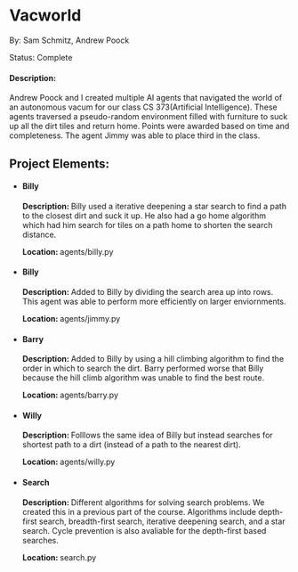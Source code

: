 <h1>Vacworld</h1>
<p>By: Sam Schmitz, Andrew Poock</p>
<p>Status: Complete</p>
<h4>Description:</h4>
<p>Andrew Poock and I created multiple AI agents that navigated the world of an autonomous vacum for our class CS 373(Artificial Intelligence). These agents traversed a pseudo-random environment filled with furniture to suck up all the dirt tiles and return home. Points were awarded based on time and completeness. The agent Jimmy was able to place third in the class. </p>
<h2>Project Elements:</h2>
<ul>
  <li>
    <h4>Billy</h4>
    <p><b>Description: </b>Billy used a iterative deepening a star search to find a path to the closest dirt and suck it up. He also had a go home algorithm which had him search for tiles on a path home to shorten the search distance. </p>
    <p><b>Location: </b>agents/billy.py</p>
  </li>
  <li>
    <h4>Billy</h4>
    <p><b>Description: </b>Added to Billy by dividing the search area up into rows. This agent was able to perform more efficiently on larger enviornments. </p>
    <p><b>Location: </b>agents/jimmy.py</p>
  </li>
  <li>
    <h4>Barry</h4>
    <p><b>Description: </b>Added to Billy by using a hill climbing algorithm to find the order in which to search the dirt. Barry performed worse that Billy because the hill climb algorithm was unable to find the best route. </p>
    <p><b>Location: </b>agents/barry.py</p>
  </li>
  <li>
    <h4>Willy</h4>
    <p><b>Description: </b>Folllows the same idea of Billy but instead searches for shortest path to a dirt (instead of a path to the nearest dirt). </p>
    <p><b>Location: </b>agents/willy.py</p>
  </li>
  <li>
    <h4>Search</h4>
    <p><b>Description: </b>Different algorithms for solving search problems. We created this in a previous part of the course. Algorithms include depth-first search, breadth-first search, iterative deepening search, and a star search. Cycle prevention is also avaliable for the depth-first based searches. </p>
    <p><b>Location: </b>search.py</p>
  </li>
</ul>
